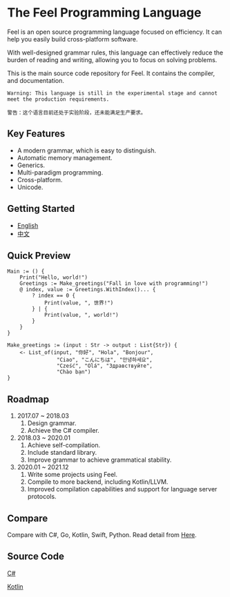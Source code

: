 # The Feel Programming Language

Feel is an open source programming language focused on efficiency. It can help you easily build cross-platform software.

With well-designed grammar rules, this language can effectively reduce the burden of reading and writing, allowing you to focus on solving problems.

This is the main source code repository for Feel. It contains the compiler, and documentation.

`Warning: This language is still in the experimental stage and cannot meet the production requirements. `

`警告：这个语言目前还处于实验阶段，还未能满足生产要求。`

## Key Features
- A modern grammar, which is easy to distinguish.
- Automatic memory management.
- Generics.
- Multi-paradigm programming.
- Cross-platform.
- Unicode.

## Getting Started
- [English](./book-en/document.md)
- [中文](./book-zh/document.md)

## Quick Preview

```
Main := () {
    Print("Hello, world!")
    Greetings := Make_greetings("Fall in love with programming!")
    @ index, value := Greetings.WithIndex()... {
        ? index == 0 { 
            Print(value, ", 世界!")
        } | {
            Print(value, ", world!")
        }
    }
}

Make_greetings := (input : Str -> output : List{Str}) {
    <- List_of(input, "你好", "Hola", "Bonjour",
                "Ciao", "こんにちは", "안녕하세요",
                "Cześć", "Olá", "Здравствуйте",
                "Chào bạn")
}
```

## Roadmap
1. 2017.07 ~ 2018.03 
    1. Design grammar.
    1. Achieve the C# compiler.
1. 2018.03 ~ 2020.01
    1. Achieve self-compilation.
    1. Include standard library.
    1. Improve grammar to achieve grammatical stability.
1. 2020.01 ~ 2021.12
    1. Write some projects using Feel.
    1. Compile to more backend, including Kotlin/LLVM.
    1. Improved compilation capabilities and support for language server protocols.

## Compare
Compare with C#, Go, Kotlin, Swift, Python.
Read detail from [Here](./Compare.md).  
## Source Code
[C#](https://github.com/kulics-works/feel-csharp)

[Kotlin](https://github.com/kulics-works/feel-kotlin)
